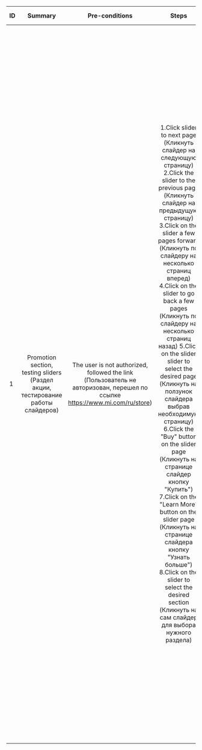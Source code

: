 ID | Summary | Pre-conditions | Steps | Expected results
:--|:-------:|:--------------:|:-----:|-----------------:
1 | Promotion section, testing sliders  (Раздел акции, тестирование работы слайдеров) | The user is not authorized, followed the link (Пользователь не авторизован,  перешел по ссылке https://www.mi.com/ru/store) | 1.Click slider to next page (Кликнуть слайдер на следующую страницу) 2.Click the slider to the previous page (Кликнуть слайдер на предыдущую страницу) 3.Click on the slider a few pages forward (Кликнуть  по слайдеру на несколько страниц вперед) 4.Click on the slider to go back a few pages (Кликнуть  по слайдеру на несколько страниц назад) 5.Click on the slider slider to select the desired page (Кликнуть на ползунок слайдера выбрав необходимую страницу) 6.Click the "Buy" button on the slider page (Кликнуть на странице слайдер кнопку "Купить") 7.Click on the "Learn More" button on the slider page (Кликнуть на странице слайдера кнопку "Узнать больше") 8.Click on the slider to select the desired section (Кликнуть на сам слайдер для выбора нужного раздела) | 1.Display information of the next slider page (Отображение информации следующей страницы слайдера) 2.Display information of the previous slider page (Отображение информации предыдущей страницы слайдера) 3.Display information of the desired page according to the number of clicks (Отображение информации нужной страницы согласно количеству кликов) 4.Display information of the desired page according to the number of clicks (Отображение информации нужной страницы согласно количеству кликов) 5.Display information according to the slider page order selected on the slider (Отображение информации согласно выбранному на ползунке порядка страницы слайдера) 6.Go to the product card page according to the selected product on the slider (Переход на страницу карточки товара согласно выбранному товару на слайдере) 7.Jump to the page according to the selected slider (Переход на страницу согласно выбранному слайдеру) 8.Jump to the page according to the selected slider (Переход на страницу согласно выбранному слайдеру) 
  
